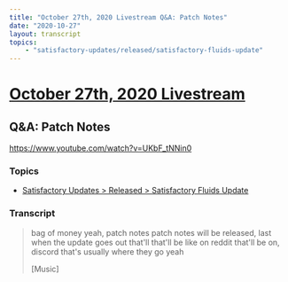 ```yaml
---
title: "October 27th, 2020 Livestream Q&A: Patch Notes"
date: "2020-10-27"
layout: transcript
topics:
    - "satisfactory-updates/released/satisfactory-fluids-update"
---
```

# [October 27th, 2020 Livestream](../2020-10-27.md)
## Q&A: Patch Notes
https://www.youtube.com/watch?v=UKbF_tNNin0

### Topics
* [Satisfactory Updates > Released > Satisfactory Fluids Update](../topics/satisfactory-updates/released/satisfactory-fluids-update.md)

### Transcript

> bag of money yeah, patch notes patch notes will be released, last when the update goes out that'll that'll be like on reddit that'll be on, discord that's usually where they go yeah
>
> [Music]

